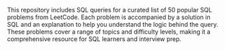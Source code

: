 This repository includes SQL queries for a curated list of 50 popular SQL problems from LeetCode.
Each problem is accompanied by a solution in SQL and an explanation to help you understand the logic behind the query.
These problems cover a range of topics and difficulty levels, making it a comprehensive resource for SQL learners and interview prep.
